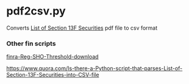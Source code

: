 # pdf2csv.py
Converts [List of Section 13F Securities](https://www.sec.gov/divisions/investment/13flists.htm) pdf file to csv format




### Other fin scripts

[finra-Reg-SHO-Threshold-download](https://github.com/alexbuz/finra-Reg-SHO-Threshold-download)



https://www.quora.com/Is-there-a-Python-script-that-parses-List-of-Section-13F-Securities-into-CSV-file
